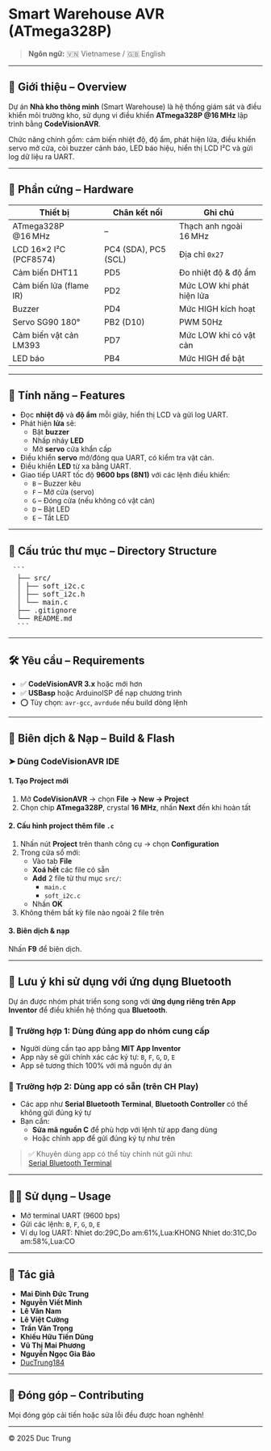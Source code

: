 # Smart Warehouse AVR (ATmega328P)

> **Ngôn ngữ:** 🇻🇳 Vietnamese / 🇬🇧 English

---

## 📌 Giới thiệu – Overview

Dự án **Nhà kho thông minh** (Smart Warehouse) là hệ thống giám sát và điều khiển môi trường kho, sử dụng vi điều khiển **ATmega328P @16 MHz** lập trình bằng **CodeVisionAVR**.

Chức năng chính gồm: cảm biến nhiệt độ, độ ẩm, phát hiện lửa, điều khiển servo mở cửa, còi buzzer cảnh báo, LED báo hiệu, hiển thị LCD I²C và gửi log dữ liệu ra UART.

---

## 🧰 Phần cứng – Hardware

| Thiết bị                  | Chân kết nối         | Ghi chú                         |
|--------------------------|----------------------|----------------------------------|
| ATmega328P @16 MHz       | –                    | Thạch anh ngoài 16 MHz          |
| LCD 16×2 I²C (PCF8574)   | PC4 (SDA), PC5 (SCL) | Địa chỉ `0x27`                  |
| Cảm biến DHT11           | PD5                  | Đo nhiệt độ & độ ẩm             |
| Cảm biến lửa (flame IR)  | PD2                  | Mức LOW khi phát hiện lửa       |
| Buzzer                   | PD4                  | Mức HIGH kích hoạt              |
| Servo SG90 180°          | PB2 (D10)            | PWM 50Hz                        |
| Cảm biến vật cản LM393   | PD7                  | Mức LOW khi có vật cản          |
| LED báo                  | PB4                  | Mức HIGH để bật                 |

---

## 🚀 Tính năng – Features

- Đọc **nhiệt độ** và **độ ẩm** mỗi giây, hiển thị LCD và gửi log UART.
- Phát hiện **lửa** sẽ:
  - Bật **buzzer**
  - Nhấp nháy **LED**
  - Mở **servo** cửa khẩn cấp
- Điều khiển **servo** mở/đóng qua UART, có kiểm tra vật cản.
- Điều khiển **LED** từ xa bằng UART.
- Giao tiếp UART tốc độ **9600 bps (8N1)** với các lệnh điều khiển:
  - `B` – Buzzer kêu
  - `F` – Mở cửa (servo)
  - `G` – Đóng cửa (nếu không có vật cản)
  - `D` – Bật LED
  - `E` – Tắt LED

---

## 📁 Cấu trúc thư mục – Directory Structure

<pre> ```
  ├── src/
  │ ├── soft_i2c.c
  │ ├── soft_i2c.h
  │ └── main.c
  ├── .gitignore
  └── README.md 
  ``` </pre>
  
---

## 🛠️ Yêu cầu – Requirements

- ✅ **CodeVisionAVR 3.x** hoặc mới hơn
- ✅ **USBasp** hoặc ArduinoISP để nạp chương trình
- ⭕ Tùy chọn: `avr-gcc`, `avrdude` nếu build dòng lệnh

---

## 🧪 Biên dịch & Nạp – Build & Flash

### ➤ Dùng CodeVisionAVR IDE

#### 1. Tạo Project mới

1. Mở **CodeVisionAVR** → chọn **File → New → Project**
2. Chọn chip **ATmega328P**, crystal **16 MHz**, nhấn **Next** đến khi hoàn tất

#### 2. Cấu hình project thêm file `.c`

1. Nhấn nút **Project** trên thanh công cụ → chọn **Configuration**
2. Trong cửa sổ mới:
   - Vào tab **File**
   - **Xoá hết** các file có sẵn
   - **Add** 2 file từ thư mục `src/`:
     - `main.c`
     - `soft_i2c.c`
   - Nhấn **OK**
3. Không thêm bất kỳ file nào ngoài 2 file trên

#### 3. Biên dịch & nạp

Nhấn **F9** để biên dịch.

---

## 📱 Lưu ý khi sử dụng với ứng dụng Bluetooth

Dự án được nhóm phát triển song song với **ứng dụng riêng trên App Inventor** để điều khiển hệ thống qua **Bluetooth**.

### 🔹 Trường hợp 1: Dùng đúng app do nhóm cung cấp

- Người dùng cần tạo app bằng **MIT App Inventor**
- App này sẽ gửi chính xác các ký tự: `B`, `F`, `G`, `D`, `E`
- App sẽ tương thích 100% với mã nguồn dự án

### 🔹 Trường hợp 2: Dùng app có sẵn (trên CH Play)

- Các app như **Serial Bluetooth Terminal**, **Bluetooth Controller** có thể không gửi đúng ký tự
- Bạn cần:
  - **Sửa mã nguồn C** để phù hợp với lệnh từ app đang dùng
  - Hoặc chỉnh app để gửi đúng ký tự như trên

> ✅ Khuyên dùng app có thể tùy chỉnh nút gửi như:  
> [Serial Bluetooth Terminal](https://play.google.com/store/apps/details?id=de.kai_morich.serial_bluetooth_terminal)

---

## 🧑‍💻 Sử dụng – Usage

- Mở terminal UART (9600 bps)
- Gửi các lệnh: `B`, `F`, `G`, `D`, `E`
- Ví dụ log UART:
Nhiet do:29C,Do am:61%,Lua:KHONG
Nhiet do:31C,Do am:58%,Lua:CO

---

## 📝 Tác giả

- **Mai Đình Đức Trung**
- **Nguyễn Viết Minh**
- **Lê Văn Nam**
- **Lê Việt Cường**
- **Trần Văn Trọng**
- **Khiếu Hữu Tiến Dũng**
- **Vũ Thị Mai Phương**
- **Nguyễn Ngọc Gia Bảo**
- [DucTrung184](hhttps://github.com/DucTrung184)

---

## 🔧 Đóng góp – Contributing

Mọi đóng góp cải tiến hoặc sửa lỗi đều được hoan nghênh!  

---

© 2025 Duc Trung
